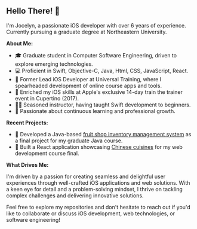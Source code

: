 ## Hello There! 👋

I'm Jocelyn, a passionate iOS developer with over 6 years of experience. Currently pursuing a graduate degree at Northeastern University.  

**About Me:**

- 🎓 Graduate student in Computer Software Engineering, driven to explore emerging technologies.
- 💻 Proficient in Swift, Objective-C, Java, Html, CSS, JavaScript, React.
- 🚀 Former Lead iOS Developer at Universal Training, where I spearheaded development of online course apps and tools.
- 🍎 Enriched my iOS skills at Apple's exclusive 14-day train the trainer event in Cupertino (2017).
- 👨‍🏫 Seasoned instructor, having taught Swift development to beginners.
- 🌱 Passionate about continuous learning and professional growth.

**Recent Projects:**

- 🍎 Developed a Java-based [fruit shop inventory management system](https://github.com/jocelynting/fruit-shop-inventory-management.git) as a final project for my graduate Java course.
- 🥡 Built a React application showcasing [Chinese cuisines](https://github.com/jocelynting/chinese-cuisines.git) for my web development course final.

**What Drives Me:**

I'm driven by a passion for creating seamless and delightful user experiences through well-crafted iOS applications and web solutions. With a keen eye for detail and a problem-solving mindset, I thrive on tackling complex challenges and delivering innovative solutions.

Feel free to explore my repositories and don't hesitate to reach out if you'd like to collaborate or discuss iOS development, web technologies, or software engineering!
